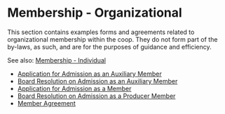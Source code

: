Membership - Organizational
===========================

This section contains examples forms and agreements related to organizational
membership within the coop. They do not form part of the by-laws, as such, and
are for the purposes of guidance and efficiency.

See also: [Membership - Individual](/by-laws/templates/membership/individual.md)

* [Application for Admission as an Auxiliary Member](/by-laws/templates/membership/organization/application1.md)
* [Board Resolution on Admission as an Auxiliary Member](/by-laws/templates/membership/organization/admission1.md)
* [Application for Admission as a Member](/by-laws/templates/membership/organization/application2.md)
* [Board Resolution on Admission as a Producer Member](/by-laws/templates/membership/organization/admission2.md)
* [Member Agreement](/by-laws/templates/membership/organization/agreement.md)

